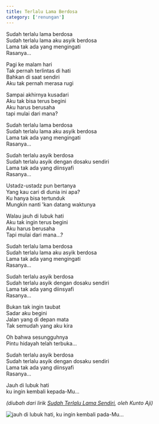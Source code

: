 ```yaml
---
title: Terlalu Lama Berdosa
category: ['renungan']
---
```


Sudah terlalu lama berdosa  
Sudah terlalu lama aku asyik berdosa  
Lama tak ada yang mengingati  
Rasanya...

Pagi ke malam hari  
Tak pernah terlintas di hati  
Bahkan di saat sendiri  
Aku tak pernah merasa rugi

Sampai akhirnya kusadari  
Aku tak bisa terus begini  
Aku harus berusaha  
tapi mulai dari mana?

Sudah terlalu lama berdosa  
Sudah terlalu lama aku asyik berdosa  
Lama tak ada yang mengingati  
Rasanya...

Sudah terlalu asyik berdosa  
Sudah terlalu asyik dengan dosaku sendiri  
Lama tak ada yang diinsyafi  
Rasanya...

Ustadz-ustadz pun bertanya  
Yang kau cari di dunia ini apa?  
Ku hanya bisa tertunduk  
Mungkin nanti 'kan datang waktunya

Walau jauh di lubuk hati  
Aku tak ingin terus begini  
Aku harus berusaha  
Tapi mulai dari mana...?

Sudah terlalu lama berdosa  
Sudah terlalu lama aku asyik berdosa  
Lama tak ada yang mengingati  
Rasanya...

Sudah terlalu asyik berdosa  
Sudah terlalu asyik dengan dosaku sendiri  
Lama tak ada yang diinsyafi  
Rasanya...

Bukan tak ingin taubat  
Sadar aku begini  
Jalan yang di depan mata  
Tak semudah yang aku kira

Oh bahwa sesungguhnya  
Pintu hidayah telah terbuka...

Sudah terlalu asyik berdosa  
Sudah terlalu asyik dengan dosaku sendiri  
Lama tak ada yang diinsyafi  
Rasanya...

Jauh di lubuk hati  
ku ingin kembali kepada-Mu...

_(diubah dari lirik [Sudah Terlalu Lama Sendiri](https://www.youtube.com/watch?v=DANYP9wXGi0), oleh Kunto Aji)_

![jauh di lubuk hati, ku ingin kembali pada-Mu...](https://source.unsplash.com/Y2oE2uNLSrs/1600x900)